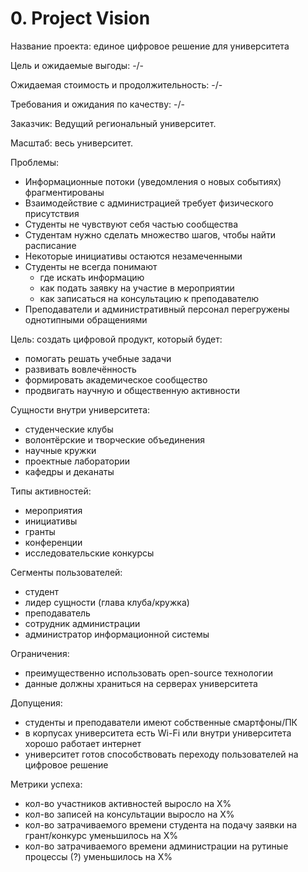 # 0. Project Vision   
Название проекта: единое цифровое решение для университета

Цель и ожидаемые выгоды: -/-   

Ожидаемая стоимость и продолжительность: -/-

Требования и ожидания по качеству: -/-   

Заказчик: Ведущий региональный университет.    

Масштаб: весь университет.   

Проблемы:   
- Информационные потоки (уведомления о новых событиях) фрагментированы   
- Взаимодействие с администрацией требует физического присутствия    
- Студенты не чувствуют себя частью сообщества
- Студентам нужно сделать множество шагов, чтобы найти расписание  
- Некоторые инициативы остаются незамеченными   
- Студенты не всегда понимают   
    - где искать информацию   
    - как подать заявку на участие в мероприятии   
    - как записаться на консультацию к преподавателю    
- Преподаватели и административный персонал перегружены однотипными обращениями   

Цель: создать цифровой продукт, который будет:   
- помогать решать учебные задачи   
- развивать вовлечённость   
- формировать академическое сообщество   
- продвигать научную и общественную активности   

Сущности внутри университета:   
- студенческие клубы   
- волонтёрские и творческие объединения   
- научные кружки   
- проектные лаборатории   
- кафедры и деканаты   

Типы активностей:   
- мероприятия   
- инициативы   
- гранты   
- конференции   
- исследовательские конкурсы   

Сегменты пользователей:   
- студент   
- лидер сущности (глава клуба/кружка)   
- преподаватель   
- сотрудник администрации   
- администратор информационной системы   

Ограничения:
- преимущественно использовать open-source технологии
- данные должны храниться на серверах университета

Допущения:
- студенты и преподаватели имеют собственные смартфоны/ПК
- в корпусах университета есть Wi-Fi или внутри университета хорошо работает интернет
- университет готов способствовать переходу пользователей на цифровое решение

Метрики успеха: 
- кол-во участников активностей выросло на X%
- кол-во записей на консультации выросло на X%
- кол-во затрачиваемого времени студента на подачу заявки на грант/конкурс уменьшилось на X%
- кол-во затрачиваемого времени администрации на рутиные процессы (?) уменьшилось на X%
